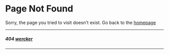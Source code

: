 # Page Not Found

Sorry, the page you tried to visit doesn't exist. Go back to the [homepage](/)

-------
##### 404 [wercker](https://app.wercker.com)
-------
